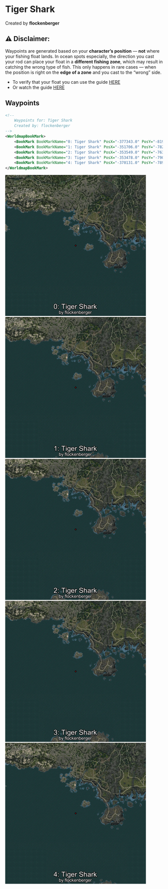 # Tiger Shark
Created by **flockenberger**

## ⚠️ Disclaimer:
Waypoints are generated based on your __**character’s position**__ — __not__ where your fishing float lands.
In ocean spots especially, the direction you cast your rod can place your float in a **different fishing zone**, which may result in catching the wrong type of fish.
This only happens in rare cases — when the position is right on the **edge of a zone** and you cast to the “wrong” side.

- To verify that your float you can use the guide [HERE](https://flockenberger.github.io/bdo-fish-position/)
- Or watch the guide [HERE](https://youtu.be/t-VXcRoNojk)

## Waypoints
```xml
<!--
    Waypoints for: Tiger Shark
    Created by: flockenberger
-->
<WorldmapBookMark>
    <BookMark BookMarkName="0: Tiger Shark" PosX="-377343.0" PosY="-8193.0" PosZ="-628354.0" />
    <BookMark BookMarkName="1: Tiger Shark" PosX="-351706.0" PosY="-7820.0" PosZ="-656449.0" />
    <BookMark BookMarkName="2: Tiger Shark" PosX="-353549.0" PosY="-7631.0" PosZ="-667838.0" />
    <BookMark BookMarkName="3: Tiger Shark" PosX="-353478.0" PosY="-7908.0" PosZ="-667413.0" />
    <BookMark BookMarkName="4: Tiger Shark" PosX="-370131.0" PosY="-7895.0" PosZ="-652910.0" />
</WorldmapBookMark>
```

<img src="./Tiger Shark_0_Preview.webp" width="450"/> <img src="./Tiger Shark_1_Preview.webp" width="450"/> <img src="./Tiger Shark_2_Preview.webp" width="450"/> <img src="./Tiger Shark_3_Preview.webp" width="450"/> <img src="./Tiger Shark_4_Preview.webp" width="450"/> 